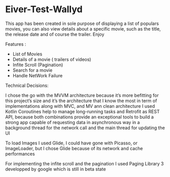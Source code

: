 # Eiver-Test-Wallyd
This app has been created in sole purpose of displaying a list of populars movies,
you can also view  details about a specific  movie, 
such as the title, the release date and of course the trailer. 
Enjoy

Features : 
- List of Movies
- Details of a movie ( trailers of videos)
- Infite Scroll (Pagination)
- Search for a movie
- Handle NetWork Failure

Technical Decisions:

I chose the go with the MVVM architecture because it’s more befitting for this project’s size and it’s the architecture that I know the most in term of implementations along with MVC, and MV ann clean architecture
 I used Kotlin Coroutines help to manage long-running tasks and Retrofit as REST API, because both combinations provide an exceptional tools to build a strong app capable of requesting data in asynchronous way in a background thread for the network call and the main thread for updating the UI

To load Images I used Glide, I could have gone with Picasso, or ImageLoader, but I chose Glide because of its network and cache performances

For implementing the infite scroll and the pagination I used Paging Library 3 developped by google which is still in beta state
